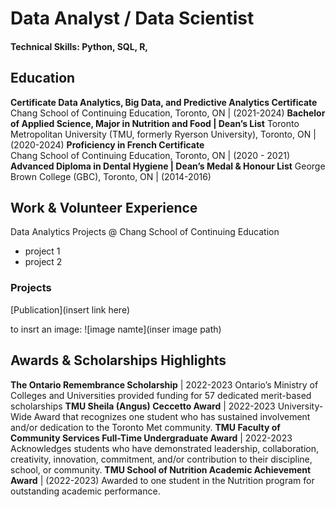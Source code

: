 # Data Analyst / Data Scientist 

#### Technical Skills: Python, SQL, R, 

## Education
**Certificate Data Analytics, Big Data, and Predictive Analytics Certificate** 
Chang School of Continuing Education, Toronto, ON | (2021-2024)
**Bachelor of Applied Science, Major in Nutrition and Food | Dean’s List** 
Toronto Metropolitan University (TMU, formerly Ryerson University), Toronto, ON | (2020-2024)
**Proficiency in French Certificate** 	
Chang School of Continuing Education, Toronto, ON | (2020 - 2021)
**Advanced Diploma in Dental Hygiene | Dean’s Medal &  Honour List** 
George Brown College (GBC), Toronto, ON | (2014-2016)

## Work & Volunteer Experience
Data Analytics Projects @ Chang School of Continuing Education
- project 1
- project 2

### Projects

[Publication](insert link here)

to insrt an image:
![image namte](inser image path)

## Awards & Scholarships Highlights
**The Ontario Remembrance Scholarship**	| 2022-2023
Ontario’s Ministry of Colleges and Universities provided funding for 57 dedicated merit-based scholarships
**TMU Sheila (Angus) Ceccetto Award** |	2022-2023
University-Wide Award that recognizes one student who has sustained involvement and/or dedication to the Toronto Met community.
**TMU Faculty of Community Services Full-Time Undergraduate Award** |	2022-2023
Acknowledges students who have demonstrated leadership, collaboration, creativity, innovation, commitment, and/or contribution to their discipline, school, or community.
**TMU School of Nutrition Academic Achievement Award** |	(2022-2023)
Awarded to one student in the Nutrition program for outstanding academic performance.
